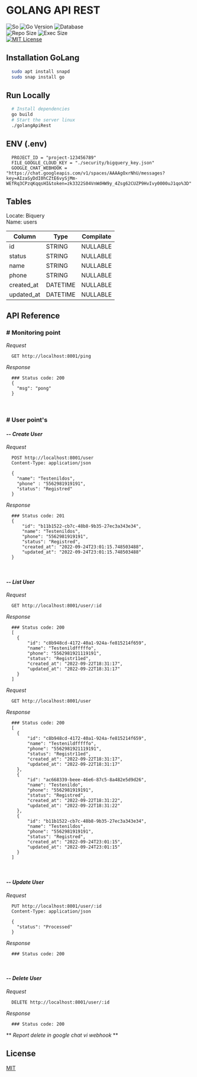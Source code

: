 
# GOLANG API REST

![So](https://img.shields.io/badge/S.O.-Linux-informational.svg)
![Go Version](https://img.shields.io/badge/Go-v.1.18-informational.svg)
![Database](https://img.shields.io/badge/Database-BigQuery-informational.svg)
<br>
![Repo Size](https://img.shields.io/badge/Repo_size-xxx_MB-informational.svg)
![Exec Size](https://img.shields.io/badge/Exec_size-xxx_MB-informational.svg)
<br>
[![MIT License](https://img.shields.io/badge/License-MIT-brightgreen.svg)](https://choosealicense.com/licenses/mit/)

## Installation GoLang
```bash
  sudo apt install snapd
  sudo snap install go
```

## Run Locally
```bash
  # Install dependencies
  go build
  # Start the server linux
  ./golangApiRest
```

## ENV (.env)
```
  PROJECT_ID = "project-123456789"
  FILE_GOOGLE_CLOUD_KEY = "./security/bigquery_key.json"
  GOOGLE_CHAT_WEBHOOK = "https://chat.googleapis.com/v1/spaces/AAAAgOxrNhU/messages?key=AIzaSyDdI0hCZtE6vySjMm-WEfRq3CPzqKqqsHI&token=zk3322S04VnWdHW9y_4Zsg62CUZP9HvIvy0000uJ1qo%3D"
```

## Tables
Locate: Biquery <br>
Name: users
<br>

| Column     | Type     | Compilate |
|------------|----------|-----------|
| id         | STRING   | NULLABLE  |
| status     | STRING   | NULLABLE  |
| name       | STRING   | NULLABLE  |
| phone      | STRING   | NULLABLE  |
| created_at | DATETIME | NULLABLE  |
| updated_at | DATETIME | NULLABLE  |

## API Reference

### # Monitoring point
*Request*
```http request
  GET http://localhost:8001/ping
```
*Response*
```http
  ### Status code: 200
  {
    "msg": "pong"
  }
```
<br>

### # User point's
#### -- *Create User*
*Request*
```http
  POST http://localhost:8001/user
  Content-Type: application/json

  {
    "name": "Testenildos",
    "phone" : "5562981919191",
    "status": "Registred"
  }
```
*Response*
```http
  ### Status code: 201
  {
      "id": "b11b1522-cb7c-48b8-9b35-27ec3a343e34",
      "name": "Testenildos",
      "phone": "5562981919191",
      "status": "Registred",
      "created_at": "2022-09-24T23:01:15.748503488",
      "updated_at": "2022-09-24T23:01:15.748503488"
  }
```
<br>

#### -- *List User*
*Request*
```http
  GET http://localhost:8001/user/:id
```
*Response*
```http
  ### Status code: 200
  [
    {
        "id": "c8b948cd-4172-40a1-924a-fe815214f659",
        "name": "Testenildfffffo",
        "phone": "5562981921119191",
        "status": "Registr11ed",
        "created_at": "2022-09-22T18:31:17",
        "updated_at": "2022-09-22T18:31:17"
    }
  ]
```
*Request*
```http
  GET http://localhost:8001/user
```
*Response*
```http
  ### Status code: 200
  [
    {
        "id": "c8b948cd-4172-40a1-924a-fe815214f659",
        "name": "Testenildfffffo",
        "phone": "5562981921119191",
        "status": "Registr11ed",
        "created_at": "2022-09-22T18:31:17",
        "updated_at": "2022-09-22T18:31:17"
    },
    {
        "id": "ac668339-beee-46e6-87c5-8a482e5d9d26",
        "name": "Testenildo",
        "phone": "5562981919191",
        "status": "Registred",
        "created_at": "2022-09-22T18:31:22",
        "updated_at": "2022-09-22T18:31:22"
    },
    {
        "id": "b11b1522-cb7c-48b8-9b35-27ec3a343e34",
        "name": "Testenildos",
        "phone": "5562981919191",
        "status": "Registred",
        "created_at": "2022-09-24T23:01:15",
        "updated_at": "2022-09-24T23:01:15"
    }
  ]
```
<br>

#### -- *Update User*
*Request*
```http 
  PUT http://localhost:8001/user/:id
  Content-Type: application/json
  
  {
    "status": "Processed"
  }
```
*Response*
```http
  ### Status code: 200
```
<br>

#### -- *Delete User*
*Request*
```http request
  DELETE http://localhost:8001/user/:id
```
*Response*

```http
  ### Status code: 200
```
** *Report delete in google chat vi webhook* ** 

## License

[MIT](https://choosealicense.com/licenses/mit/)
